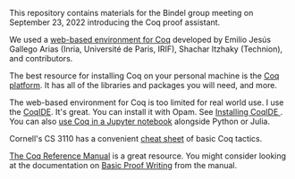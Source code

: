 
This repository contains materials for the Bindel group meeting on September 23, 2022 introducing the Coq proof assistant. 

We used a [web-based environment for Coq](https://coq.vercel.app/) developed by Emilio Jesús Gallego Arias (Inria, Université de Paris, IRIF), Shachar Itzhaky (Technion), and contributors.

The best resource for installing Coq on your personal machine is the [Coq platform](https://github.com/coq/platform). It has all of the libraries and packages you will need, and more. 

The web-based environment for Coq is too limited for real world use. I use the [CoqIDE](https://coq.inria.fr/refman/practical-tools/coqide.html). It's great. You can install it with Opam. See [Installing CoqIDE
](https://coq.inria.fr/opam-using.html). You can also [use Coq in a Jupyter notebook](https://github.com/EugeneLoy/coq_jupyter) alongside Python or Julia. 

Cornell's CS 3110 has a convenient [cheat sheet](https://www.cs.cornell.edu/courses/cs3110/2018sp/a5/coq-tactics-cheatsheet.html) of basic Coq tactics.

[The Coq Reference Manual](https://coq.inria.fr/distrib/current/refman/) is a great resource. You might consider looking at the documentation on [Basic Proof Writing](https://coq.inria.fr/distrib/current/refman/proofs/writing-proofs/index.html) from the manual. 
